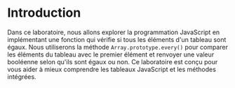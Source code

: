 # Introduction

Dans ce laboratoire, nous allons explorer la programmation JavaScript en implémentant une fonction qui vérifie si tous les éléments d'un tableau sont égaux. Nous utiliserons la méthode `Array.prototype.every()` pour comparer les éléments du tableau avec le premier élément et renvoyer une valeur booléenne selon qu'ils sont égaux ou non. Ce laboratoire est conçu pour vous aider à mieux comprendre les tableaux JavaScript et les méthodes intégrées.
